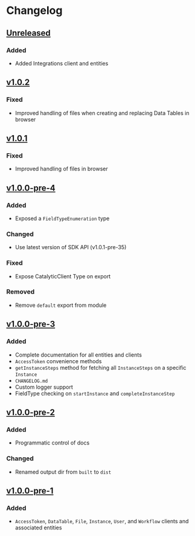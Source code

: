 # Changelog

## [Unreleased]
### Added
- Added Integrations client and entities

## [v1.0.2]
### Fixed
- Improved handling of files when creating and replacing Data Tables in browser

## [v1.0.1]
### Fixed
- Improved handling of files in browser

## [v1.0.0-pre-4]
### Added
- Exposed a `FieldTypeEnumeration` type

### Changed
- Use latest version of SDK API (v1.0.1-pre-35)

### Fixed
- Expose CatalyticClient Type on export

### Removed
- Remove `default` export from module

## [v1.0.0-pre-3]
### Added
- Complete documentation for all entities and clients
- `AccessToken` convenience methods
- `getInstanceSteps` method for fetching all `InstanceSteps` on a specific `Instance`
- `CHANGELOG.md`
- Custom logger support
- FieldType checking on `startInstance` and `completeInstanceStep`

## [v1.0.0-pre-2]
### Added
- Programmatic control of docs

### Changed
- Renamed output dir from `built` to `dist`

## [v1.0.0-pre-1]
### Added
- `AccessToken`, `DataTable`, `File`, `Instance`, `User`, and `Workflow` clients and associated entities

[Unreleased]: https://github.com/catalyticlabs/catalytic-sdk-node/compare/v1.0.2...HEAD
[v1.0.2]: https://github.com/catalyticlabs/catalytic-sdk-node/compare/v1.0.1...v1.0.2
[v1.0.1]: https://github.com/catalyticlabs/catalytic-sdk-node/compare/v1.0.0-pre-4...v1.0.1
[v1.0.0-pre-4]: https://github.com/catalyticlabs/catalytic-sdk-node/compare/v1.0.0-pre-3...v1.0.0-pre-4
[v1.0.0-pre-3]: https://github.com/catalyticlabs/catalytic-sdk-node/compare/v1.0.0-pre-2...v1.0.0-pre-3
[v1.0.0-pre-2]: https://github.com/catalyticlabs/catalytic-sdk-node/compare/v1.0.0-pre-1...v1.0.0-pre-2
[v1.0.0-pre-1]: https://github.com/catalyticlabs/catalytic-sdk-node/tree/v1.0.0-pre-1
